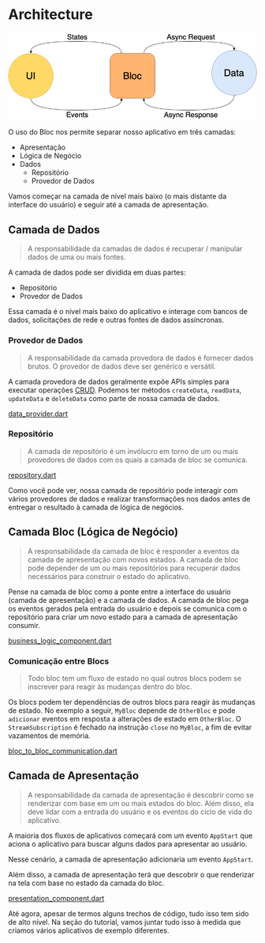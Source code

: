 # Architecture

![Bloc Architecture](../assets/bloc_architecture.png)

O uso do Bloc nos permite separar nosso aplicativo em três camadas:

- Apresentação
- Lógica de Negócio
- Dados
  - Repositório
  - Provedor de Dados

Vamos começar na camada de nível mais baixo (o mais distante da interface do usuário) e seguir até a camada de apresentação.

## Camada de Dados

> A responsabilidade da camadas de dados é recuperar / manipular dados de uma ou mais fontes.

A camada de dados pode ser dividida em duas partes:

- Repositório
- Provedor de Dados

Essa camada é o nível mais baixo do aplicativo e interage com bancos de dados, solicitações de rede e outras fontes de dados assíncronas.

### Provedor de Dados

> A responsabilidade da camada provedora de dados é fornecer dados brutos. O provedor de dados deve ser genérico e versátil.

A camada provedora de dados geralmente expõe APIs simples para executar operações [CRUD](https://en.wikipedia.org/wiki/Create,_read,_update_and_delete).
Podemos ter métodos `createData`, `readData`, `updateData` e `deleteData` como parte de nossa camada de dados.

[data_provider.dart](../_snippets/architecture/data_provider.dart.md ':include')

### Repositório

> A camada de repositório é um invólucro em torno de um ou mais provedores de dados com os quais a camada de bloc se comunica.

[repository.dart](../_snippets/architecture/repository.dart.md ':include')

Como você pode ver, nossa camada de repositório pode interagir com vários provedores de dados e realizar transformações nos dados antes de entregar o resultado à camada de lógica de negócios.

## Camada Bloc (Lógica de Negócio)

> A responsabilidade da camada de bloc é responder a eventos da camada de apresentação com novos estados. A camada de bloc pode depender de um ou mais repositórios para recuperar dados necessários para construir o estado do aplicativo.

Pense na camada de bloc como a ponte entre a interface do usuário (camada de apresentação) e a camada de dados. A camada de bloc pega os eventos gerados pela entrada do usuário e depois se comunica com o repositório para criar um novo estado para a camada de apresentação consumir.

[business_logic_component.dart](../_snippets/architecture/business_logic_component.dart.md ':include')

### Comunicação entre Blocs

> Todo bloc tem um fluxo de estado no qual outros blocs podem se inscrever para reagir às mudanças dentro do bloc.

Os blocs podem ter dependências de outros blocs para reagir às mudanças de estado. No exemplo a seguir, `MyBloc` depende de `OtherBloc` e pode `adicionar` eventos em resposta a alterações de estado em `OtherBloc`. O `StreamSubscription` é fechado na instrução `close` no `MyBloc`, a fim de evitar vazamentos de memória.

[bloc_to_bloc_communication.dart](../_snippets/architecture/bloc_to_bloc_communication.dart.md ':include')

## Camada de Apresentação

> A responsabilidade da camada de apresentação é descobrir como se renderizar com base em um ou mais estados do bloc. Além disso, ela deve lidar com a entrada do usuário e os eventos do ciclo de vida do aplicativo.

A maioria dos fluxos de aplicativos começará com um evento `AppStart` que aciona o aplicativo para buscar alguns dados para apresentar ao usuário.

Nesse cenário, a camada de apresentação adicionaria um evento `AppStart`.

Além disso, a camada de apresentação terá que descobrir o que renderizar na tela com base no estado da camada do bloc.

[presentation_component.dart](../_snippets/architecture/presentation_component.dart.md ':include')

Até agora, apesar de termos alguns trechos de código, tudo isso tem sido de alto nível. Na seção do tutorial, vamos juntar tudo isso à medida que criamos vários aplicativos de exemplo diferentes.
